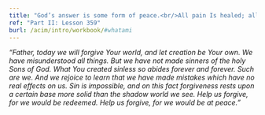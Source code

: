 ```yaml
---
title: "God’s answer is some form of peace.<br/>All pain Is healed; all misery replaced with joy.<br/> All prison doors are opened. And all sin<br/>Is understood as merely a mistake."
ref: "Part II: Lesson 359"
burl: /acim/intro/workbook/#whatami
---
```


*“Father, today we will forgive Your world, and let creation be Your
own. We have misunderstood all things. But we have not made sinners of
the holy Sons of God. What You created sinless so abides forever and
forever. Such are we. And we rejoice to learn that we have made mistakes
which have no real effects on us. Sin is impossible, and on this fact
forgiveness rests upon a certain base more solid than the shadow world
we see. Help us forgive, for we would be redeemed. Help us forgive, for
we would be at peace.”*

